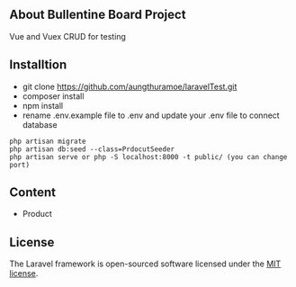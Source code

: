## About Bullentine Board Project

Vue and Vuex CRUD for testing

## Installtion
- git clone https://github.com/aungthuramoe/laravelTest.git
- composer install
- npm install
- rename .env.example file to .env and update your .env file to connect database 

```shill
php artisan migrate
php artisan db:seed --class=PrdocutSeeder
php artisan serve or php -S localhost:8000 -t public/ (you can change port)
```
## Content
- Product

## License

The Laravel framework is open-sourced software licensed under the [MIT license](https://opensource.org/licenses/MIT).
